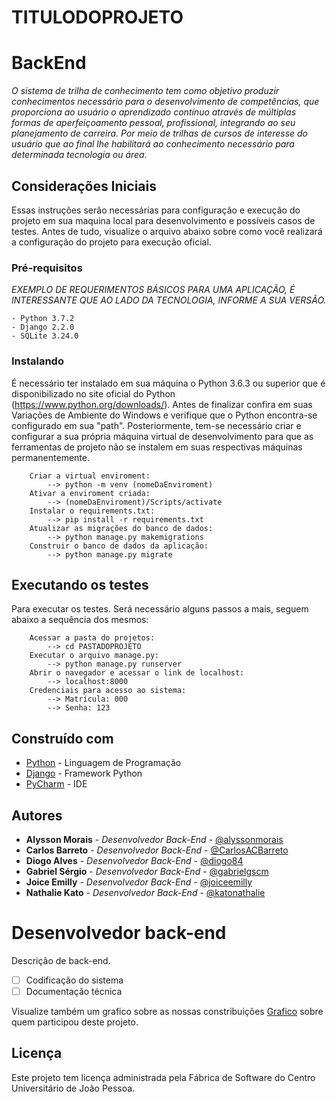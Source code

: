 # TITULODOPROJETO

# BackEnd

*O sistema de trilha de conhecimento tem como objetivo produzir conhecimentos
necessário para o desenvolvimento de competências, que proporciona ao usuário o
aprendizado contínuo através de múltiplas formas de aperfeiçoamento pessoal,
profissional, integrando ao seu planejamento de carreira. Por meio de trilhas de
cursos de interesse do usuário que ao final lhe habilitará ao conhecimento
necessário para determinada tecnologia ou área.*

## Considerações Iniciais

Essas instruções serão necessárias para configuração e execução do projeto em sua maquina local para desenvolvimento e possíveis casos de testes.
Antes de tudo, visualize o arquivo abaixo sobre como você realizará a configuração do projeto para execução oficial.
	
### Pré-requisitos

*EXEMPLO DE REQUERIMENTOS BÁSICOS PARA UMA APLICAÇÃO, É INTERESSANTE QUE AO LADO DA TECNOLOGIA, INFORME A SUA VERSÃO.*

	- Python 3.7.2
	- Django 2.2.0
	- SQLite 3.24.0

### Instalando

É necessário ter instalado em sua máquina o Python 3.6.3 ou superior que é disponibilizado no site oficial 
do Python (https://www.python.org/downloads/). Antes de finalizar confira em suas Variações de Ambiente do Windows e verifique
que o Python encontra-se configurado em sua "path". Posteriormente, tem-se necessário criar e configurar a sua própria máquina virtual de 
desenvolvimento para que as ferramentas de projeto não se instalem em suas respectivas máquinas permanentemente.

```
	Criar a virtual enviroment:
		--> python -m venv (nomeDaEnviroment)
	Ativar a enviroment criada:
		--> (nomeDaEnviroment)/Scripts/activate
	Instalar o requirements.txt:
	    --> pip install -r requirements.txt
	Atualizar as migrações do banco de dados:
	    --> python manage.py makemigrations
	Construir o banco de dados da aplicação:
	    --> python manage.py migrate
```

## Executando os testes

Para executar os testes. Será necessário alguns passos a mais, seguem abaixo a sequência dos mesmos:
	
```
	Acessar a pasta do projetos:
		--> cd PASTADOPROJETO
	Executar o arquivo manage.py:
		--> python manage.py runserver
	Abrir o navegador e acessar o link de localhost:
		--> localhost:8000
	Credenciais para acesso ao sistema:
	    --> Matrícula: 000
	    --> Senha: 123
```

## Construído com

* [Python](https://www.python.org/) - Linguagem de Programação	
* [Django](https://www.djangoproject.com/) - Framework Python
* [PyCharm](https://www.jetbrains.com/pycharm/) - IDE

## Autores

* **Alysson Morais** - *Desenvolvedor Back-End* - [@alyssonmorais](https://gitlab.com/alyssonmorais/)
* **Carlos Barreto** - *Desenvolvedor Back-End* - [@CarlosACBarreto](https://gitlab.com/CarlosACBarreto)
* **Diogo Alves** - *Desenvolvedor Back-End* - [@diogo84](https://gitlab.com/diogo84)
* **Gabriel Sérgio** - *Desenvolvedor Back-End* - [@gabrielgscm](https://gitlab.com/gabrielgscm)
* **Joice Emilly** - *Desenvolvedor Back-End* - [@joiceemilly](https://gitlab.com/joiceemilly)
* **Nathalie Kato** - *Desenvolvedor Back-End* - [@katonathalie](https://gitlab.com/katonathalie)

# Desenvolvedor back-end

Descrição de back-end.

- [ ] Codificação do sistema
- [ ] Documentação técnica

Visualize também um grafico sobre as nossas constribuições [Grafico](https://gitlab.com/repositoriodafabrica/pi19_1_fabrica_trilha/graphs/back-end) sobre quem participou deste projeto.

## Licença

Este projeto tem licença administrada pela Fábrica de Software do Centro Universitário de João Pessoa.
